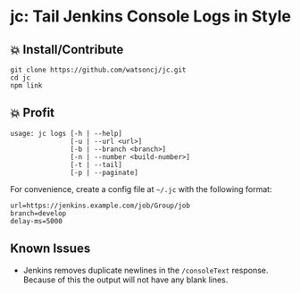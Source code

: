 # jc: Tail Jenkins Console Logs in Style

## :boom: Install/Contribute

    git clone https://github.com/watsoncj/jc.git
    cd jc
    npm link

## :boom: Profit

    usage: jc logs [-h | --help]
                   [-u | --url <url>]
                   [-b | --branch <branch>]
                   [-n | --number <build-number>]
                   [-t | --tail]
                   [-p | --paginate]

For convenience, create a config file at `~/.jc` with the following format:

    url=https://jenkins.example.com/job/Group/job
    branch=develop
    delay-ms=5000

## Known Issues

- Jenkins removes duplicate newlines in the `/consoleText` response. Because of this the output will not have any blank lines.
